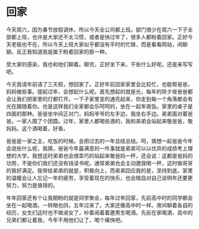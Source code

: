 回家
====

今天周六，因为春节放假调休，所以今天全公司都上班。部门很少在周六一下子全部都上班，也许是大家还不太习惯，或者是快过年了，很多人都盼着回家。正好今天老板也不在，所以今天上班大家似乎都没有平时的忙碌，而是看看网站，闲聊聊。反正我知道我是属于盼着回家的那一种。

受大家的感染，我也和他们聊着。聊完，正好坐下来，干些什么好呢。还是来写写吧。

今天我请年前请了三天假，想回家了。正好年前回家家里会比较忙，也能帮爸爸，妈妈做些事。提起过年，会想起什么呢。首先想起的就是光，每年的除夕夜爸爸都会让我们把家里的灯都打开。一下子家里变的通亮起来，你走到每一个角落都会有光在跟随着你。也是这样我们全家都会乐呵呵的，坐在一起年夜饭。家里的桌子是四面的那种。爸爸坐中间正对门，妈妈爷爷的左手边，我坐右手边。弟弟面对着爸爸。一家人围了个团圆。过年，家里人都喝些酒的，我和弟弟会站起来敬爸爸，敬妈妈。这个酒喝着，好香。

爸爸是一家之主，吃饭的时候。会把过去的一年总结总结。呵，猜想一起爸爸今年会说些什么呢，我猜，爸爸今年最满意的一件事就是弟弟可以以优异的成绩考上理想的大学。我想这时弟弟也会很乖巧的站起来敬爸妈一杯，还会说：这都是爸妈的功劳，不是你们我们还没有钱读书呢。通常弟弟也会主动邀我喝一杯，这时做哥哥的我好满足。我带给弟弟的就是，积极向上，而弟弟回应我的是，坚持到底。家里的温暖会让人忘记一年的疲劳，享受着现在的快乐，也会暗自对自己说明年还要更努力，努力是值得的。

年年回家还有个让我期盼的就是同学聚会，每年过年回家，先前高中时的同学都会坐在一起喝酒。一转眼也四，五年过来了。大家还像高中时一样。席间聊着各自的经历，女生们这时也不做淑女了，吵着闹着着邀男生喝酒。先前在家喝酒，高中的兄弟们都让着我，今年不用他们让了，喝个痛快吧。
